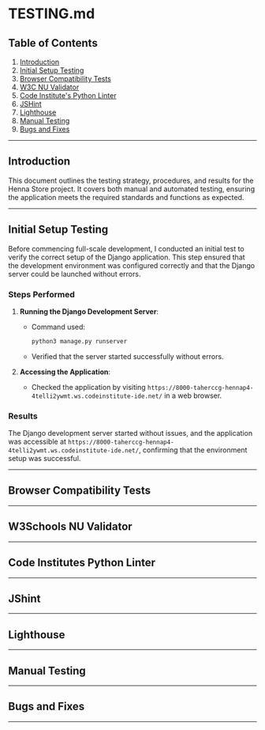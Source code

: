 # TESTING.md

## Table of Contents

1. [Introduction](#introduction)
2. [Initial Setup Testing](#initial-setup-testing)
3. [Browser Compatibility Tests](#browser-compatibility-tests)
4. [W3C NU Validator](#w3c-nu-validator)
5. [Code Institute's Python Linter](#code-institutes-python-linter)
6. [JSHint](#jshint)
7. [Lighthouse](#lighthouse)
8. [Manual Testing](#manual-testing)
9. [Bugs and Fixes](#bugs-and-fixes)

---

## Introduction

This document outlines the testing strategy, procedures, and results for the Henna Store project. It covers both manual and automated testing, ensuring the application meets the required standards and functions as expected.

---

## Initial Setup Testing

Before commencing full-scale development, I conducted an initial test to verify the correct setup of the Django application. This step ensured that the development environment was configured correctly and that the Django server could be launched without errors.

### Steps Performed

1. **Running the Django Development Server**:
   - Command used:
     ```bash
     python3 manage.py runserver
     ```
   - Verified that the server started successfully without errors.

2. **Accessing the Application**:
   - Checked the application by visiting `https://8000-taherccg-hennap4-4telli2ywmt.ws.codeinstitute-ide.net/` in a web browser.

### Results

The Django development server started without issues, and the application was accessible at `https://8000-taherccg-hennap4-4telli2ywmt.ws.codeinstitute-ide.net/`, confirming that the environment setup was successful.

---

## Browser Compatibility Tests

---

## W3Schools NU Validator

---

## Code Institutes Python Linter

---

## JShint

---

## Lighthouse

---

## Manual Testing

---

## Bugs and Fixes

---